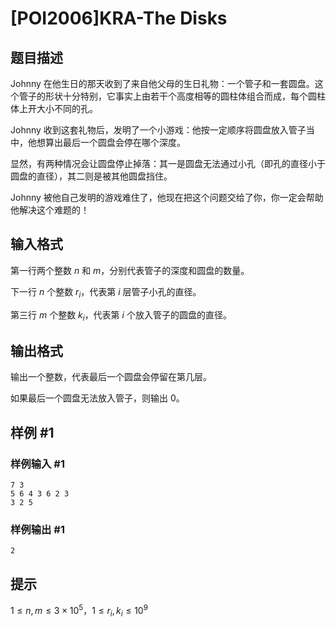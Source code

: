 # [POI2006]KRA-The Disks

## 题目描述

Johnny 在他生日的那天收到了来自他父母的生日礼物：一个管子和一套圆盘。这个管子的形状十分特别，它事实上由若干个高度相等的圆柱体组合而成，每个圆柱体上开大小不同的孔。

Johnny 收到这套礼物后，发明了一个小游戏：他按一定顺序将圆盘放入管子当中，他想算出最后一个圆盘会停在哪个深度。

显然，有两种情况会让圆盘停止掉落：其一是圆盘无法通过小孔（即孔的直径小于圆盘的直径），其二则是被其他圆盘挡住。

Johnny 被他自己发明的游戏难住了，他现在把这个问题交给了你，你一定会帮助他解决这个难题的！

## 输入格式

第一行两个整数 $n$ 和 $m$，分别代表管子的深度和圆盘的数量。

下一行 $n$ 个整数 $r_i$，代表第 $i$ 层管子小孔的直径。

第三行 $m$ 个整数 $k_i$，代表第 $i$ 个放入管子的圆盘的直径。

## 输出格式

输出一个整数，代表最后一个圆盘会停留在第几层。

如果最后一个圆盘无法放入管子，则输出 $0$。

## 样例 #1

### 样例输入 #1
```
7 3
5 6 4 3 6 2 3
3 2 5
```

### 样例输出 #1

```
2
```

## 提示

$1 \leq n,m \leq 3 \times 10^5$，$1 \leq r_i,k_i \leq 10^9$
